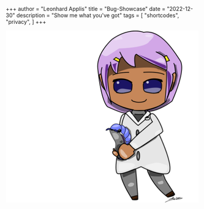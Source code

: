 +++
author = "Leonhard Applis"
title = "Bug-Showcase"
date = "2022-12-30"
description = "Show me what you've got"
tags = [
    "shortcodes",
    "privacy",
]
+++


![Test](/images/Mona-3.svg)